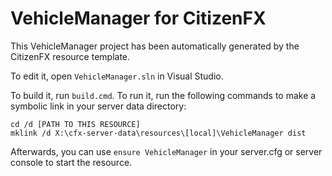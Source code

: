 # VehicleManager for CitizenFX

This VehicleManager project has been automatically generated by the CitizenFX resource template.

To edit it, open `VehicleManager.sln` in Visual Studio.

To build it, run `build.cmd`. To run it, run the following commands to make a symbolic link in your server data directory:

```dos
cd /d [PATH TO THIS RESOURCE]
mklink /d X:\cfx-server-data\resources\[local]\VehicleManager dist
```

Afterwards, you can use `ensure VehicleManager` in your server.cfg or server console to start the resource.
